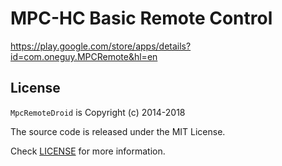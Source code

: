 # MPC-HC Basic Remote Control

https://play.google.com/store/apps/details?id=com.oneguy.MPCRemote&hl=en

## License

`MpcRemoteDroid` is Copyright (c) 2014-2018

The source code is released under the MIT License.

Check [LICENSE](LICENSE) for more information.
